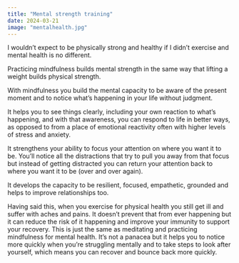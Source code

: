 ```yaml
---
title: "Mental strength training"
date: 2024-03-21
image: "mentalhealth.jpg"
---
```

I wouldn’t expect to be physically strong and healthy if I didn’t exercise and mental health is no different.   
  
Practicing mindfulness builds mental strength in the same way that lifting a weight builds physical strength.  
  
With mindfulness you build the mental capacity to be aware of the present moment and to notice what’s happening in your life without judgment.   
  
It helps you to see things clearly, including your own reaction to what’s happening, and with that awareness, you can respond to life in better ways, as opposed to from a place of emotional reactivity often with higher levels of stress and anxiety.  
  
It strengthens your ability to focus your attention on where you want it to be. You’ll notice all the distractions that try to pull you away from that focus but instead of getting distracted you can return your attention back to where you want it to be (over and over again).  
  
It develops the capacity to be resilient, focused, empathetic, grounded and helps to improve relationships too.

Having said this, when you exercise for physical health you still get ill and suffer with aches and pains. It doesn’t prevent that from ever happening but it can reduce the risk of it happening and improve your immunity to support your recovery. This is just the same as meditating and practicing mindfulness for mental health. It’s not a panacea but it helps you to notice more quickly when you’re struggling mentally and to take steps to look after yourself, which means you can recover and bounce back more quickly. 